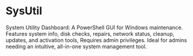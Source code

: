# SysUtil
System Utility Dashboard: A PowerShell GUI for Windows maintenance. Features system info, disk checks, repairs, network status, cleanup, updates, and activation tools, Requires admin privileges. Ideal for admins needing an intuitive, all-in-one system management tool.
